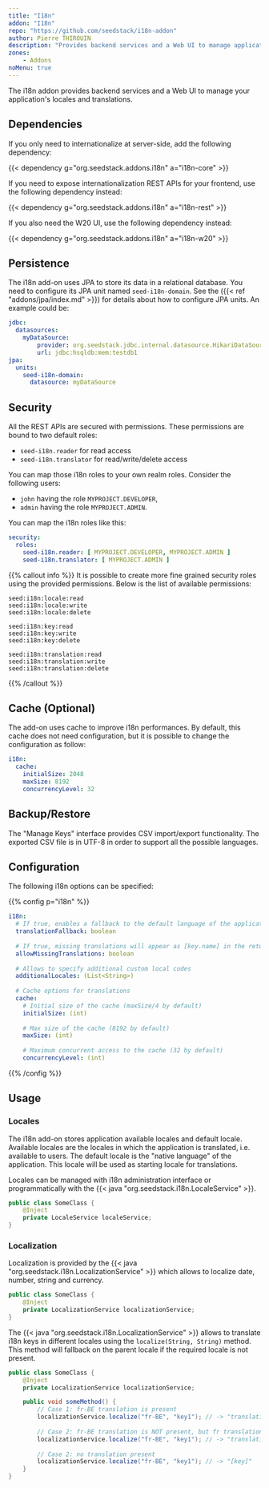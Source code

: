 ```yaml
---
title: "I18n"
addon: "I18n"
repo: "https://github.com/seedstack/i18n-addon"
author: Pierre THIROUIN
description: "Provides backend services and a Web UI to manage application locales and translations."
zones:
    - Addons
noMenu: true    
---
```


The i18n addon provides backend services and a Web UI to manage your application's locales and translations.<!--more-->

## Dependencies

If you only need to internationalize at server-side, add the following dependency: 

{{< dependency g="org.seedstack.addons.i18n" a="i18n-core" >}}

If you need to expose internationalization REST APIs for your frontend, use the following dependency instead:

{{< dependency g="org.seedstack.addons.i18n" a="i18n-rest" >}}

If you also need the W20 UI, use the following dependency instead:

{{< dependency g="org.seedstack.addons.i18n" a="i18n-w20" >}}

## Persistence

The i18n add-on uses JPA to store its data in a relational database. You need to configure its JPA unit named `seed-i18n-domain`.
See the ({{< ref "addons/jpa/index.md" >}}) for details about how to configure JPA units. An example could be:

```yaml
jdbc:
  datasources:
    myDataSource:
        provider: org.seedstack.jdbc.internal.datasource.HikariDataSourceProvider
        url: jdbc:hsqldb:mem:testdb1
jpa:
  units:
    seed-i18n-domain:
      datasource: myDataSource
```

## Security

All the REST APIs are secured with permissions. These permissions are bound to two default roles:

* `seed-i18n.reader` for read access
* `seed-i18n.translator` for read/write/delete access

You can map those i18n roles to your own realm roles. Consider the following users:

* `john` having the role `MYPROJECT.DEVELOPER`,
* `admin` having the role `MYPROJECT.ADMIN`.

You can map the i18n roles like this:

```yaml
security:
  roles:
    seed-i18n.reader: [ MYPROJECT.DEVELOPER, MYPROJECT.ADMIN ]
    seed-i18n.translator: [ MYPROJECT.ADMIN ]
```

{{% callout info %}}
It is possible to create more fine grained security roles using the provided permissions. Below is the list of available
permissions:

```plain
seed:i18n:locale:read
seed:i18n:locale:write
seed:i18n:locale:delete

seed:i18n:key:read
seed:i18n:key:write
seed:i18n:key:delete

seed:i18n:translation:read
seed:i18n:translation:write
seed:i18n:translation:delete
```
{{% /callout %}}

## Cache (Optional)

The add-on uses cache to improve i18n performances. By default, this cache does not need configuration,
but it is possible to change the configuration as follow:

```yaml
i18n:
  cache:
    initialSize: 2048
    maxSize: 8192
    concurrencyLevel: 32
```

## Backup/Restore

The "Manage Keys" interface provides CSV import/export functionality. The exported CSV file is in UTF-8 in order to support 
all the possible languages.  

## Configuration

The following i18n options can be specified:

{{% config p="i18n" %}}
```yaml
i18n:
  # If true, enables a fallback to the default language of the application (false by default)
  translationFallback: boolean
  
  # If true, missing translations will appear as [key.name] in the returned translations (true by default)
  allowMissingTranslations: boolean
  
  # Allows to specify additional custom local codes
  additionalLocales: (List<String>)
  
  # Cache options for translations
  cache:
    # Initial size of the cache (maxSize/4 by default)
    initialSize: (int)
    
    # Max size of the cache (8192 by default)
    maxSize: (int)
    
    # Maximum concurrent access to the cache (32 by default)
    concurrencyLevel: (int)
```
{{% /config %}}   

## Usage

### Locales

The i18n add-on stores application available locales and default locale. Available locales are the locales in which
the application is translated, i.e. available to users. The default locale is the "native language" of the application.
This locale will be used as starting locale for translations.

Locales can be managed with i18n administration interface or programmatically with the {{< java "org.seedstack.i18n.LocaleService" >}}.

```java
public class SomeClass {
    @Inject
    private LocaleService localeService;
}
```

### Localization

Localization is provided by the {{< java "org.seedstack.i18n.LocalizationService" >}} which allows to localize date, number, 
string and currency.

```java
public class SomeClass {
    @Inject
    private LocalizationService localizationService;
}
```

The {{< java "org.seedstack.i18n.LocalizationService" >}} allows to translate i18n keys in different locales using the `localize(String, String)` method.
This method will fallback on the parent locale if the required locale is not present.

```java
public class SomeClass {
    @Inject
    private LocalizationService localizationService;

    public void someMethod() {
        // Case 1: fr-BE translation is present
        localizationService.localize("fr-BE", "key1"); // -> "translation fr-BE"
        
        // Case 2: fr-BE translation is NOT present, but fr translation is present
        localizationService.localize("fr-BE", "key1"); // -> "translation fr"
        
        // Case 2: no translation present
        localizationService.localize("fr-BE", "key1"); // -> "[key]"
    }
}
```












